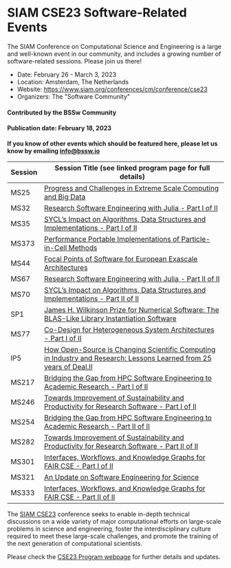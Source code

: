 # SIAM CSE23 Software-Related Events

<!-- deck text start --> 
The SIAM Conference on Computational Science and Engineering is a large and well-known event in our community, and includes a growing number of software-related sessions.  Please join us there!
<!-- deck text ends -->

- Date: February 26 - March 3, 2023
- Location: Amsterdam, The Netherlands
- Website: https://www.siam.org/conferences/cm/conference/cse23 
- Organizers: The "Software Community"

#### Contributed by the BSSw Community

#### Publication date: February 18, 2023

**If you know of other events which should be featured here, please let us know by emailing info@bssw.io**

Session | Session Title (see linked program page for full details)
--------|---------------------------------------------------------
MS25 | [Progress and Challenges in Extreme Scale Computing and Big Data](https://meetings.siam.org/sess/dsp_programsess.cfm?SESSIONCODE=75178)
MS32 | [Research Software Engineering with Julia - Part I of II](https://meetings.siam.org/sess/dsp_programsess.cfm?SESSIONCODE=75232)
MS35 | [SYCL’s Impact on Algorithms, Data Structures and Implementations - Part I of II](https://meetings.siam.org/sess/dsp_programsess.cfm?SESSIONCODE=75641)
MS373 | [Performance Portable Implementations of Particle-in-Cell Methods](https://meetings.siam.org/sess/dsp_programsess.cfm?SESSIONCODE=75875)
MS44 | [Focal Points of Software for European Exascale Architectures](https://meetings.siam.org/sess/dsp_programsess.cfm?SESSIONCODE=75503)
MS67 | [Research Software Engineering with Julia - Part II of II](https://meetings.siam.org/sess/dsp_programsess.cfm?SESSIONCODE=75233)
MS70 | [SYCL’s Impact on Algorithms, Data Structures and Implementations - Part II of II](https://meetings.siam.org/sess/dsp_programsess.cfm?SESSIONCODE=75642)
SP1 | [James H. Wilkinson Prize for Numerical Software: The BLAS-Like Library Instantiation Software](https://meetings.siam.org/sess/dsp_programsess.cfm?SESSIONCODE=76577)
MS77 | [Co-Design for Heterogeneous System Architectures - Part I of II](https://meetings.siam.org/sess/dsp_programsess.cfm?SESSIONCODE=75318)
IP5 | [How Open-Source is Changing Scientific Computing in Industry and Research: Lessons Learned from 25 years of Deal.II](https://meetings.siam.org/sess/dsp_programsess.cfm?SESSIONCODE=76300)
MS217 | [Bridging the Gap from HPC Software Engineering to Academic Research - Part I of II](https://meetings.siam.org/sess/dsp_programsess.cfm?SESSIONCODE=75661)
MS246 | [Towards Improvement of Sustainability and Productivity for Research Software - Part I of II](https://meetings.siam.org/sess/dsp_programsess.cfm?SESSIONCODE=75705)
MS254 | [Bridging the Gap from HPC Software Engineering to Academic Research - Part II of II](https://meetings.siam.org/sess/dsp_programsess.cfm?SESSIONCODE=75662)
MS282 | [Towards Improvement of Sustainability and Productivity for Research Software - Part II of II](https://meetings.siam.org/sess/dsp_programsess.cfm?SESSIONCODE=75706)
MS301 | [Interfaces, Workflows, and Knowledge Graphs for FAIR CSE - Part I of II](https://meetings.siam.org/sess/dsp_programsess.cfm?SESSIONCODE=75530)
MS321 | [An Update on Software Engineering for Science](https://meetings.siam.org/sess/dsp_programsess.cfm?SESSIONCODE=75726)
MS333 | [Interfaces, Workflows, and Knowledge Graphs for FAIR CSE - Part II of II](https://meetings.siam.org/sess/dsp_programsess.cfm?SESSIONCODE=75531)

The [SIAM CSE23](https://www.siam.org/conferences/cm/conference/cse23) conference seeks to enable in-depth technical discussions on a wide variety of major computational efforts on large-scale problems in science and engineering, foster the interdisciplinary culture required to meet these large-scale challenges, and promote the training of the next generation of computational scientists. 

Please check the [CSE23 Program webpage](https://www.siam.org/conferences/cm/program/program-and-abstracts/cse23-program-abstracts) for further details and updates.


<!---
Publish: no
Topics: conferences and workshops
--->
